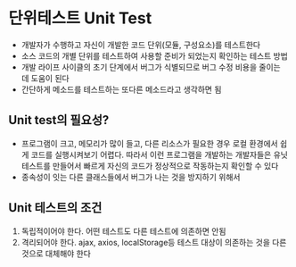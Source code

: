# 단위테스트 Unit Test

- 개발자가 수행하고 자신이 개발한 코드 단위(모듈, 구성요소)를 테스트한다
- 소스 코드의 개별 단위를 테스트하여 사용할 준비가 되었는지 확인하는 테스트 방법
- 개발 라이프 사이클의 초기 단계에서 버그가 식별되므로 버그 수정 비용을 줄이는 데 도움이 된다
- 간단하게 메소드를 테스트하는 또다른 메소드라고 생각하면 됨

## Unit test의 필요성?
- 프로그램이 크고, 메모리가 많이 들고, 다른 리소스가 필요한 경우 로컬 환경에서 쉽게 코드를 실행시켜보기 어렵다. 따라서 이런 프로그램을 개발하는 개발자들은 유닛테스트를 만들어서 빠르게 자신의 코드가 정상적으로 작동하는지 확인할 수 있다
- 종속성이 잇는 다른 클래스들에서 버그가 나는 것을 방지하기 위해서

## Unit 테스트의 조건
1. 독립적이어야 한다. 어떤 테스트도 다른 테스트에 의존하면 안됨
2. 격리되어야 한다. ajax, axios, localStorage등 테스트 대상이 의존하는 것을 다른 것으로 대체해야 한다


